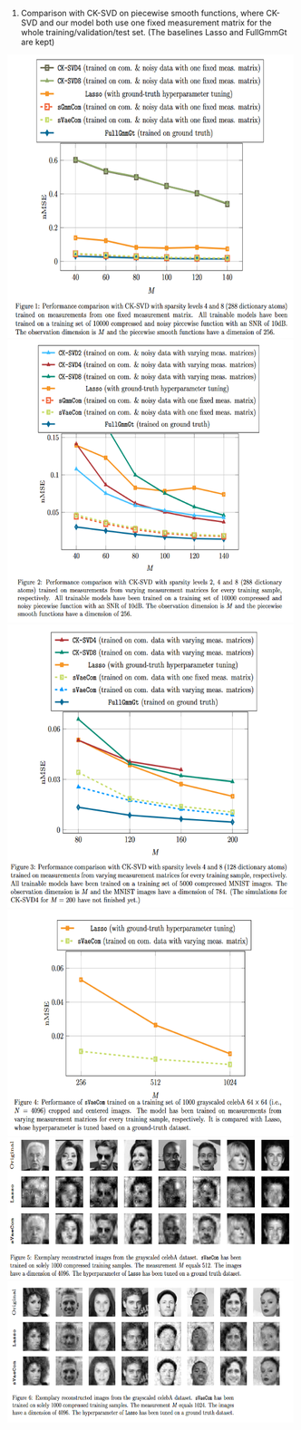 1) Comparison with CK-SVD on piecewise smooth functions, where CK-SVD and our model both use one fixed measurement matrix for the whole training/validation/test set. (The baselines Lasso and FullGmmGt are kept)


<img src="figure1_fixed_measurement_matrix_for_all.png" width="700" height="500">

<img src="figure2_varying_measurement_matrices_for_ck_svd.png" width="700" height="500">

<img src="figure3_varying_measurement_matrices_for_all_mnist.png" width="700" height="500">

<img src="figure_4_performance_on_celebA.png" width="700" height="400">

<img src="figure_5_celebA_qualitative_M512.png" width="1000" height="250">

<img src="figure_6_celebA_qualitative_M1024.png" width="1000" height="250">
